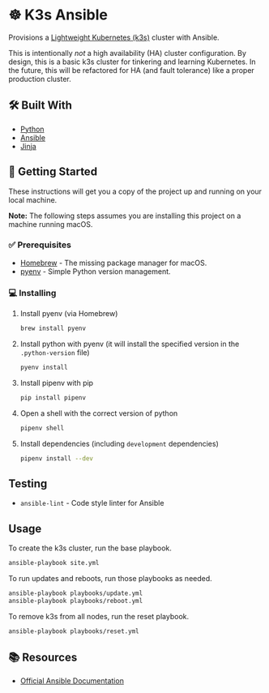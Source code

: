 # ☸️ K3s Ansible

Provisions a [Lightweight Kubernetes (k3s)](https://k3s.io/) cluster with Ansible.

This is intentionally _not_ a high availability (HA) cluster configuration. By design, this is a basic k3s cluster for
tinkering and learning Kubernetes. In the future, this will be refactored for HA (and fault tolerance) like a proper
production cluster.

## 🛠️ Built With

*   [Python](https://www.python.org/)
*   [Ansible](https://www.ansible.com/)
*   [Jinja](https://jinja.palletsprojects.com/)

## 🚀 Getting Started

These instructions will get you a copy of the project up and running on your local machine.

**Note:** The following steps assumes you are installing this project on a machine running macOS.

### ✅ Prerequisites

*   [Homebrew](https://brew.sh/) - The missing package manager for macOS.
*   [pyenv](https://github.com/pyenv/pyenv/) - Simple Python version management.

### 💻 Installing

1.  Install pyenv (via Homebrew)

    ```sh
    brew install pyenv
    ```

2.  Install python with pyenv (it will install the specified version in the `.python-version` file)

    ```sh
    pyenv install
    ```

3.  Install pipenv with pip

    ```sh
    pip install pipenv
    ```

4.  Open a shell with the correct version of python

    ```sh
    pipenv shell
    ```

5.  Install dependencies (including `development` dependencies)

    ```sh
    pipenv install --dev
    ```

## Testing

*   `ansible-lint` - Code style linter for Ansible

## Usage

To create the k3s cluster, run the base playbook.

```sh
ansible-playbook site.yml
```

To run updates and reboots, run those playbooks as needed.

```sh
ansible-playbook playbooks/update.yml
ansible-playbook playbooks/reboot.yml
```

To remove k3s from all nodes, run the reset playbook.

```sh
ansible-playbook playbooks/reset.yml
```

## 📚 Resources

*   [Official Ansible Documentation](https://docs.ansible.com/)

